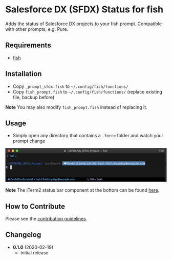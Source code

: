 # Salesforce DX (SFDX) Status for fish
Adds the status of Salesforce DX projects to your fish prompt. Compatible with other prompts, e.g. Pure.

## Requirements

- [fish](https://github.com/fish-shell/fish-shell)

## Installation

- Copy `_prompt_sfdx.fish` to `~/.config/fish/functions/`
- Copy `fish_prompt.fish` to `~/.config/fish/functions/` (replace existing file, backup before)

**Note** You may also modify `fish_prompt.fish` instead of replacing it.

## Usage

- Simply open any directory that contains a `.force` folder and watch your prompt change

![Example prompt](Example.png)

**Note** The iTerm2 status bar component at the bottom can be found [here](https://github.com/mschmidtkorth/iTerm-salesforce-dx).

## How to Contribute

Please see the [contribution guidelines](CONTRIBUTING.md).

## Changelog

- **0.1.0** (2020-02-19)
  - Initial release